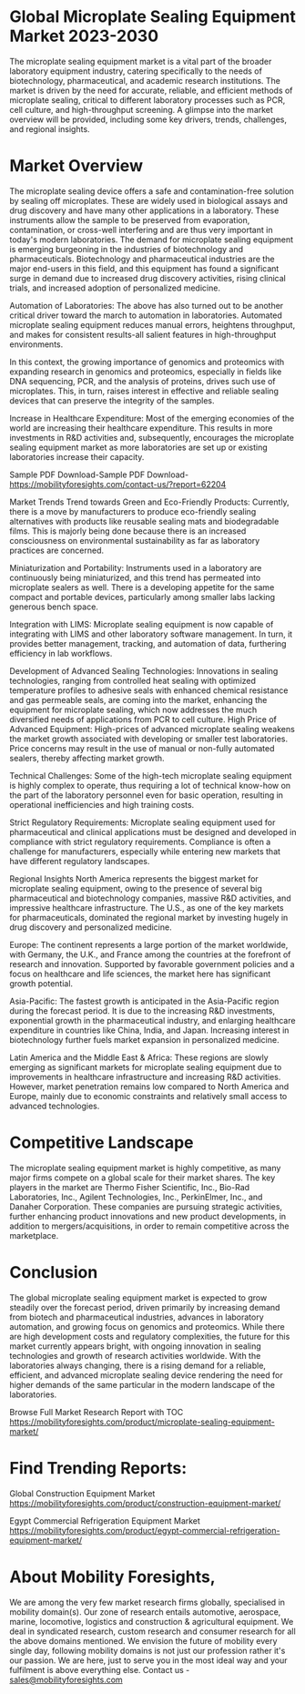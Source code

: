 # Global Microplate Sealing Equipment Market 2023-2030
The microplate sealing equipment market is a vital part of the broader laboratory equipment industry, catering specifically to the needs of biotechnology, pharmaceutical, and academic research institutions. The market is driven by the need for accurate, reliable, and efficient methods of microplate sealing, critical to different laboratory processes such as PCR, cell culture, and high-throughput screening. A glimpse into the market overview will be provided, including some key drivers, trends, challenges, and regional insights.

# Market Overview
The microplate sealing device offers a safe and contamination-free solution by sealing off microplates. These are widely used in biological assays and drug discovery and have many other applications in a laboratory. These instruments allow the sample to be preserved from evaporation, contamination, or cross-well interfering and are thus very important in today's modern laboratories.
The demand for microplate sealing equipment is emerging bur­geoning in the industries of biotechnology and pharmaceuticals. Biotechnology and pharmaceutical industries are the major end-users in this field, and this equipment has found a significant surge in demand due to increased drug discovery activities, rising clinical trials, and increased adoption of personalized medicine.

Automation of Laboratories: The above has also turned out to be another critical driver toward the march to automation in laboratories. Automated microplate sealing equipment reduces manual errors, heightens throughput, and makes for consistent results-all salient features in high-throughput environments.

In this context, the growing importance of genomics and proteomics with expanding research in genomics and proteomics, especially in fields like DNA sequencing, PCR, and the analysis of proteins, drives such use of microplates. This, in turn, raises interest in effective and reliable sealing devices that can preserve the integrity of the samples.

Increase in Healthcare Expenditure: Most of the emerging economies of the world are increasing their healthcare expenditure. This results in more investments in R&D activities and, subsequently, encourages the microplate sealing equipment market as more laboratories are set up or existing laboratories increase their capacity.


Sample PDF Download-Sample PDF Download- https://mobilityforesights.com/contact-us/?report=62204




Market Trends
Trend towards Green and Eco-Friendly Products: Currently, there is a move by manufacturers to produce eco-friendly sealing alternatives with products like reusable sealing mats and biodegradable films. This is majorly being done because there is an increased consciousness on environmental sustainability as far as laboratory practices are concerned.

Miniaturization and Portability: Instruments used in a laboratory are continuously being miniaturized, and this trend has permeated into microplate sealers as well. There is a developing appetite for the same compact and portable devices, particularly among smaller labs lacking generous bench space.

Integration with LIMS: Microplate sealing equipment is now capable of integrating with LIMS and other laboratory software management. In turn, it provides better management, tracking, and automation of data, furthering efficiency in lab workflows.

Development of Advanced Sealing Technologies: Innovations in sealing technologies, ranging from controlled heat sealing with optimized temperature profiles to adhesive seals with enhanced chemical resistance and gas permeable seals, are coming into the market, enhancing the equipment for microplate sealing, which now addresses the much diversified needs of applications from PCR to cell culture.
High Price of Advanced Equipment: High-prices of advanced microplate sealing weakens the market growth associated with developing or smaller test laboratories. Price concerns may result in the use of manual or non-fully automated sealers, thereby affecting market growth.

Technical Challenges: Some of the high-tech microplate sealing equipment is highly complex to operate, thus requiring a lot of technical know-how on the part of the laboratory personnel even for basic operation, resulting in operational inefficiencies and high training costs.

Strict Regulatory Requirements: Microplate sealing equipment used for pharmaceutical and clinical applications must be designed and developed in compliance with strict regulatory requirements. Compliance is often a challenge for manufacturers, especially while entering new markets that have different regulatory landscapes.

Regional Insights
North America represents the biggest market for microplate sealing equipment, owing to the presence of several big pharmaceutical and biotechnology companies, massive R&D activities, and impressive healthcare infrastructure. The U.S., as one of the key markets for pharmaceuticals, dominated the regional market by investing hugely in drug discovery and personalized medicine.

Europe: The continent represents a large portion of the market worldwide, with Germany, the U.K., and France among the countries at the forefront of research and innovation. Supported by favorable government policies and a focus on healthcare and life sciences, the market here has significant growth potential.

Asia-Pacific: The fastest growth is anticipated in the Asia-Pacific region during the forecast period. It is due to the increasing R&D investments, exponential growth in the pharmaceutical industry, and enlarging healthcare expenditure in countries like China, India, and Japan. Increasing interest in biotechnology further fuels market expansion in personalized medicine.

Latin America and the Middle East & Africa: These regions are slowly emerging as significant markets for microplate sealing equipment due to improvements in healthcare infrastructure and increasing R&D activities. However, market penetration remains low compared to North America and Europe, mainly due to economic constraints and relatively small access to advanced technologies.

# Competitive Landscape
The microplate sealing equipment market is highly competitive, as many major firms compete on a global scale for their market shares. The key players in the market are Thermo Fisher Scientific, Inc., Bio-Rad Laboratories, Inc., Agilent Technologies, Inc., PerkinElmer, Inc., and Danaher Corporation. These companies are pursuing strategic activities, further enhancing product innovations and new product developments, in addition to mergers/acquisitions, in order to remain competitive across the marketplace.

# Conclusion
The global microplate sealing equipment market is expected to grow steadily over the forecast period, driven primarily by increasing demand from biotech and pharmaceutical industries, advances in laboratory automation, and growing focus on genomics and proteomics. While there are high development costs and regulatory complexities, the future for this market currently appears bright, with ongoing innovation in sealing technologies and growth of research activities worldwide. With the laboratories always changing, there is a rising demand for a reliable, efficient, and advanced microplate sealing device rendering the need for higher demands of the same particular in the modern landscape of the laboratories.


Browse Full Market Research Report with TOC
https://mobilityforesights.com/product/microplate-sealing-equipment-market/



# Find Trending Reports:
Global Construction Equipment Market https://mobilityforesights.com/product/construction-equipment-market/

Egypt Commercial Refrigeration Equipment Market https://mobilityforesights.com/product/egypt-commercial-refrigeration-equipment-market/



# About Mobility Foresights,
We are among the very few market research firms globally, specialised in mobility domain(s). Our zone of research entails automotive, aerospace, marine, locomotive, logistics and construction & agricultural equipment. We deal in syndicated research, custom research and consumer research for all the above domains mentioned.
We envision the future of mobility every single day, following mobility domains is not just our profession rather it's our passion. We are here, just to serve you in the most ideal way and your fulfilment is above everything else. Contact us -  sales@mobilityforesights.com 





